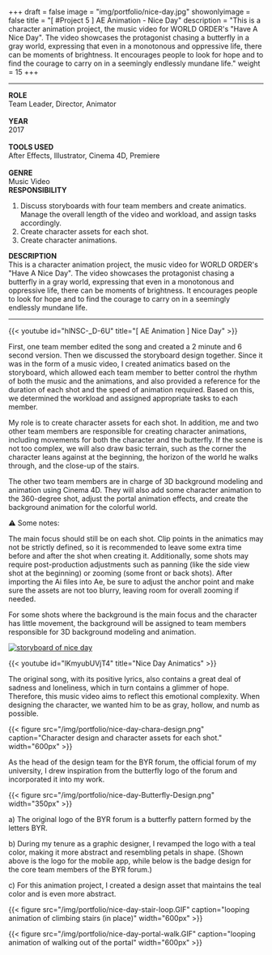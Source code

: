 +++
draft = false
image = "img/portfolio/nice-day.jpg"
showonlyimage = false
title = "[ #Project 5 ] AE Animation - Nice Day"
description = "This is a character animation project, the music video for WORLD ORDER's \"Have A Nice Day\". The video showcases the protagonist chasing a butterfly in a gray world, expressing that even in a monotonous and oppressive life, there can be moments of brightness. It encourages people to look for hope and to find the courage to carry on in a seemingly endlessly mundane life."
weight = 15
+++

---

<div class="table">
    <div class="row">
        <div class="cell border-right col-1">
            <strong>ROLE</strong><br>
            Team Leader, Director, Animator<br><br>
            <strong>YEAR</strong><br>
            2017<br><br>
            <strong>TOOLS USED</strong><br>
            After Effects, Illustrator, Cinema 4D, Premiere<br><br>
            <strong>GENRE</strong><br>
            Music Video
        </div>
        <div class="cell border-right col-2">
            <strong>RESPONSIBILITY</strong>
            <ol>
                <li>
                    Discuss storyboards with four team members and create animatics. Manage the overall length of the video and workload, and assign tasks accordingly.
                </li>
                <li>
                    Create character assets for each shot.
                </li>
                <li>
                    Create character animations.
                </li>
            </ol>
        </div>
        <div class="cell col-3">
            <strong>DESCRIPTION</strong><br>
            This is a character animation project, the music video for WORLD ORDER's "Have A Nice Day". The video showcases the protagonist chasing a butterfly in a gray world, expressing that even in a monotonous and oppressive life, there can be moments of brightness. It encourages people to look for hope and to find the courage to carry on in a seemingly endlessly mundane life.
        </div>
    </div>
</div>

---

{{< youtube id="hlNSC-_D-6U" title="[ AE Animation ] Nice Day" >}}
<br>

First, one team member edited the song and created a 2 minute and 6 second version. Then we discussed the storyboard design together. Since it was in the form of a music video, I created animatics based on the storyboard, which allowed each team member to better control the rhythm of both the music and the animations, and also provided a reference for the duration of each shot and the speed of animation required. Based on this, we determined the workload and assigned appropriate tasks to each member.

My role is to create character assets for each shot. In addition, me and two other team members are responsible for creating character animations, including movements for both the character and the butterfly. If the scene is not too complex, we will also draw basic terrain, such as the corner the character leans against at the beginning, the horizon of the world he walks through, and the close-up of the stairs.

The other two team members are in charge of 3D background modeling and animation using Cinema 4D. They will also add some character animation to the 360-degree shot, adjust the portal animation effects, and create the background animation for the colorful world.

⚠ Some notes:

The main focus should still be on each shot. Clip points in the animatics may not be strictly defined, so it is recommended to leave some extra time before and after the shot when creating it. Additionally, some shots may require post-production adjustments such as panning (like the side view shot at the beginning) or zooming (some front or back shots). After importing the Ai files into Ae, be sure to adjust the anchor point and make sure the assets are not too blurry, leaving room for overall zooming if needed.

For some shots where the background is the main focus and the character has little movement, the background will be assigned to team members responsible for 3D background modeling and animation.

<div style="display: none">
[![snapshot 1 of nice day][1]][1]

[![snapshot 2 of nice day][2]][2]

[![snapshot 3 of nice day][3]][3]

[1]: /img/portfolio/nice-day-1.png
[2]: /img/portfolio/nice-day-2.png
[3]: /img/portfolio/nice-day-3.png
</div>

[![storyboard of nice day][4]][4]

[4]: /img/portfolio/nice-day-storyboard.png

{{< youtube id="lKmyubUVjT4" title="Nice Day Animatics" >}}
<br>

The original song, with its positive lyrics, also contains a great deal of sadness and loneliness, which in turn contains a glimmer of hope. Therefore, this music video aims to reflect this emotional complexity. When designing the character, we wanted him to be as gray, hollow, and numb as possible.

{{< figure src="/img/portfolio/nice-day-chara-design.png" caption="Character design and character assets for each shot." width="600px" >}}

As the head of the design team for the BYR forum, the official forum of my university, I drew inspiration from the butterfly logo of the forum and incorporated it into my work.

{{< figure src="/img/portfolio/nice-day-Butterfly-Design.png" width="350px" >}}

a) The original logo of the BYR forum is a butterfly pattern formed by the letters BYR.

b) During my tenure as a graphic designer, I revamped the logo with a teal color, making it more abstract and resembling petals in shape. (Shown above is the logo for the mobile app, while below is the badge design for the core team members of the BYR forum.)

c) For this animation project, I created a design asset that maintains the teal color and is even more abstract.

{{< figure src="/img/portfolio/nice-day-stair-loop.GIF" caption="looping animation of climbing stairs (in place)" width="600px" >}}

{{< figure src="/img/portfolio/nice-day-portal-walk.GIF" caption="looping animation of walking out of the portal" width="600px" >}}